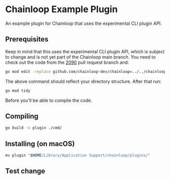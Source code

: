 # Chainloop Example Plugin

An example plugin for Chainloop that uses the experimental CLI plugin API. 

## Prerequisites

Keep in mind that this uses the experimental CLI plugin API, which is subject to change and is
not yet part of the Chainloop main branch. You need to check out the code from the 
[2090](https://github.com/chainloop-dev/chainloop/pull/2091) pull request branch and:

```bash
go mod edit -replace github.com/chainloop-dev/chainloop=../../chainloop/
```

The above command should reflect your directory structure. After that run:

```bash 
go mod tidy 
```

Before you'll be able to complie the code.

## Compiling 

```bash
go build -o plugin ./cmd/
```

## Installing (on macOS)

```bash
mv plugin "$HOME/Library/Application Support/chainloop/plugins/"
```

## Test change